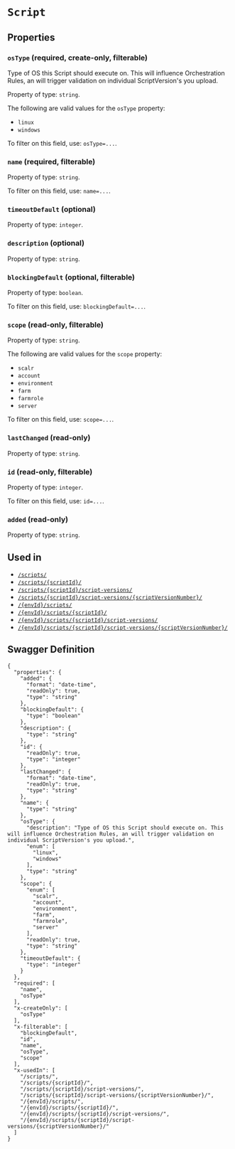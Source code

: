 # `Script` #







## Properties ##

### `osType` (required, create-only, filterable) ###

Type of OS this Script should execute on. This will influence Orchestration Rules, an will trigger validation on individual ScriptVersion's you upload.


Property of type: `string`.

 
The following are valid values for the `osType` property:
  + `linux`
  + `windows`

To filter on this field, use: `osType=...`.


### `name` (required, filterable) ###




Property of type: `string`.


To filter on this field, use: `name=...`.


### `timeoutDefault` (optional) ###




Property of type: `integer`.




### `description` (optional) ###




Property of type: `string`.




### `blockingDefault` (optional, filterable) ###




Property of type: `boolean`.


To filter on this field, use: `blockingDefault=...`.


### `scope` (read-only, filterable) ###




Property of type: `string`.

 
The following are valid values for the `scope` property:
  + `scalr`
  + `account`
  + `environment`
  + `farm`
  + `farmrole`
  + `server`

To filter on this field, use: `scope=...`.


### `lastChanged` (read-only) ###




Property of type: `string`.




### `id` (read-only, filterable) ###




Property of type: `integer`.


To filter on this field, use: `id=...`.


### `added` (read-only) ###




Property of type: `string`.






## Used in ##

  + [`/scripts/`](./../rest/api/v1beta0/account/scripts/)
  + [`/scripts/{scriptId}/`](./../rest/api/v1beta0/account/scripts/{scriptId}/)
  + [`/scripts/{scriptId}/script-versions/`](./../rest/api/v1beta0/account/scripts/{scriptId}/script-versions/)
  + [`/scripts/{scriptId}/script-versions/{scriptVersionNumber}/`](./../rest/api/v1beta0/account/scripts/{scriptId}/script-versions/{scriptVersionNumber}/)
  + [`/{envId}/scripts/`](./../rest/api/v1beta0/user/{envId}/scripts/)
  + [`/{envId}/scripts/{scriptId}/`](./../rest/api/v1beta0/user/{envId}/scripts/{scriptId}/)
  + [`/{envId}/scripts/{scriptId}/script-versions/`](./../rest/api/v1beta0/user/{envId}/scripts/{scriptId}/script-versions/)
  + [`/{envId}/scripts/{scriptId}/script-versions/{scriptVersionNumber}/`](./../rest/api/v1beta0/user/{envId}/scripts/{scriptId}/script-versions/{scriptVersionNumber}/)

## Swagger Definition ##

    {
      "properties": {
        "added": {
          "format": "date-time", 
          "readOnly": true, 
          "type": "string"
        }, 
        "blockingDefault": {
          "type": "boolean"
        }, 
        "description": {
          "type": "string"
        }, 
        "id": {
          "readOnly": true, 
          "type": "integer"
        }, 
        "lastChanged": {
          "format": "date-time", 
          "readOnly": true, 
          "type": "string"
        }, 
        "name": {
          "type": "string"
        }, 
        "osType": {
          "description": "Type of OS this Script should execute on. This will influence Orchestration Rules, an will trigger validation on individual ScriptVersion's you upload.", 
          "enum": [
            "linux", 
            "windows"
          ], 
          "type": "string"
        }, 
        "scope": {
          "enum": [
            "scalr", 
            "account", 
            "environment", 
            "farm", 
            "farmrole", 
            "server"
          ], 
          "readOnly": true, 
          "type": "string"
        }, 
        "timeoutDefault": {
          "type": "integer"
        }
      }, 
      "required": [
        "name", 
        "osType"
      ], 
      "x-createOnly": [
        "osType"
      ], 
      "x-filterable": [
        "blockingDefault", 
        "id", 
        "name", 
        "osType", 
        "scope"
      ], 
      "x-usedIn": [
        "/scripts/", 
        "/scripts/{scriptId}/", 
        "/scripts/{scriptId}/script-versions/", 
        "/scripts/{scriptId}/script-versions/{scriptVersionNumber}/", 
        "/{envId}/scripts/", 
        "/{envId}/scripts/{scriptId}/", 
        "/{envId}/scripts/{scriptId}/script-versions/", 
        "/{envId}/scripts/{scriptId}/script-versions/{scriptVersionNumber}/"
      ]
    }
